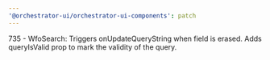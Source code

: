 ```yaml
---
'@orchestrator-ui/orchestrator-ui-components': patch
---
```


735 - WfoSearch: Triggers onUpdateQueryString when field is erased. Adds queryIsValid prop to mark the validity of the query.
